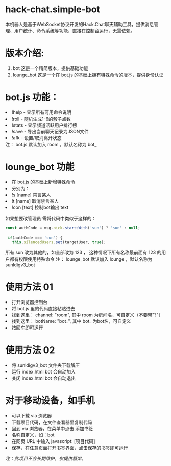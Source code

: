 # hack-chat.simple-bot
本机器人是基于WebSocket协议开发的Hack.Chat聊天辅助工具，提供消息管理、用户统计、命令系统等功能，直接在控制台运行，无需依赖。

# 版本介绍:
1. bot 这是一个精简版本，提供基础功能 
2. lounge_bot 这是一个在 bot.js 的基础上拥有特殊命令的版本，提供身份认证

# bot.js 功能：
<li>!help - 显示所有可用命令说明</li>
<li>!roll - 随机生成1-6的骰子点数</li>
<li>!stats - 显示频道活跃用户排行榜</li>
<li>!save - 导出当前聊天记录为JSON文件</li>
<li>!afk - 设置/取消离开状态</li>
注： bot.js 默认加入 room ，默认名称为 bot_

# lounge_bot 功能
<li>在 bot.js 的基础上新增特殊命令</li>
<li>分别为：</li>
<li>!s [name] 禁言某人</li>
<li>!t [name] 取消禁言某人</li>
<li>!con [text] 控制bot输出 text </li>

如果想要改管理员
需将代码中类似于这样的：

 ``` javascript
 const authCode = msg.nick.startsWith('sun') ? 'sun' : null;
  
  if(authCode === 'sun') {
    this.silencedUsers.set(targetUser, true);
```
所有 sun 改为其他的，如全部改为 123 ，
这种情况下所有名称最前面有 123 的用户都有权限使用特殊命令
注： lounge_bot 默认加入 lounge ，默认名称为 sunldigv3_bot


# 使用方法 01
<li>打开浏览器控制台</li>
<li>将 bot.js 里的代码直接粘贴进去</li>
<li>找到这里： channel: "room",  其中 room 为房间名，可自定义（不要带"?"）</li>
<li>找到这里： botName: "bot_",  其中 bot_ 为bot名，可自定义</li>
<li>按回车即可运行</li>

# 使用方法 02
<li>将 sunldigv3_bot 文件夹下载解压</li>
<li>运行 index.html bot 会自动加入</li>
<li>关闭 index.html bot 会自动退出</li>

# 对于移动设备，如手机
<li>可以下载 via 浏览器</li>
<li>下载项目代码，在文件查看器里复制代码</li>
<li>回到 via 浏览器，在菜单中点击 添加书签 </li>
<li>名称自定义，如：bot</li>
<li>在网页 URL 中输入 javascript: [项目代码]</li>
<li>保存，在任意页面打开书签界面，点击保存的书签即可运行</li>

*注：此项目不会长期维护，仅提供框架。*
